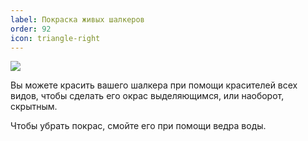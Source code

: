 ```yaml
---
label: Покраска живых шалкеров
order: 92
icon: triangle-right
---
```


![](https://cdn.discordapp.com/attachments/551087916453986313/1151822914899951676/ezgif-2-11a75cf0ee.gif)

Вы можете красить вашего шалкера при помощи красителей всех видов, чтобы сделать его окрас выделяющимся, или наоборот, скрытным.

Чтобы убрать покрас, смойте его при помощи ведра воды.